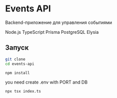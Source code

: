 # Events API

Backend-приложение для управления событиями

Node.js
TypeScript
Prisma
PostgreSQL
Elysia



## Запуск

```bash
git clone
cd events-api

npm install
```

you need create .env with PORT and DB

```bash
npx tsx index.ts
